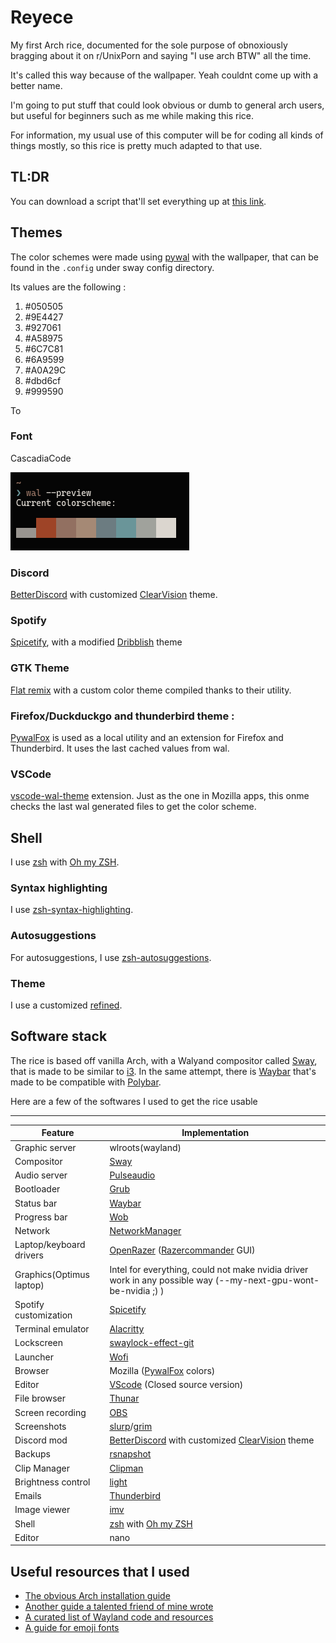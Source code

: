 # Reyece

My first Arch rice, documented for the sole purpose of obnoxiously bragging about it on r/UnixPorn and saying "I use arch BTW" all the time.

It's called this way because of the wallpaper. Yeah couldnt come up with a better name.

I'm going to put stuff that could look obvious or dumb to general arch users, but useful for beginners such as me while making this rice.

For information, my usual use of this computer will be for coding all kinds of things mostly, so this rice is pretty much adapted to that use.

## TL:DR
You can download a script that'll set everything up at [this link](https://www.youtube.com/watch?v=dQw4w9WgXcQ).

## Themes
The color schemes were made using [pywal](https://github.com/dylanaraps/pywal) with the wallpaper, that can be found in the `.config` under sway config directory.

Its values are the following : 
1)  #050505
2) #9E4427
3) #927061
4) #A58975
5) #6C7C81
6) #6A9599
7) #A0A29C
8) #dbd6cf
9) #999590

To 

### Font
CascadiaCode

![](assets/term_colors.png)
### Discord
[BetterDiscord](https://wiki.archlinux.org/title/Installation_guide) with customized [ClearVision](https://betterdiscord.app/theme/ClearVision) theme.

### Spotify
 [Spicetify](https://github.com/khanhas/spicetify-cli), with a modified [Dribblish](https://github.com/morpheusthewhite/spicetify-themes/blob/master/THEMES.md#dribbblish) theme

### GTK Theme 
[Flat remix](https://github.com/daniruiz/Flat-Remix-GTK) with a custom color theme compiled thanks to their utility. 

### Firefox/Duckduckgo and thunderbird theme : 
[PywalFox](https://github.com/Frewacom/pywalfox)  is used as a local utility and an extension for Firefox and Thunderbird. It uses the last cached values from wal.

### VSCode 
[vscode-wal-theme](https://github.com/dlasagno/vscode-wal-theme) extension. Just as the one in Mozilla apps, this onme checks the last wal generated files to get the color scheme.

## Shell
I use [zsh](https://www.zsh.org/) with [Oh my ZSH](https://ohmyz.sh/).

### Syntax highlighting
 I use [zsh-syntax-highlighting](https://github.com/zsh-users/zsh-syntax-highlighting).

### Autosuggestions
For autosuggestions, I use [zsh-autosuggestions](https://github.com/zsh-users/zsh-autosuggestions).

### Theme
I use a customized [refined](https://github.com/ohmyzsh/ohmyzsh/wiki/Themes#refined).

## Software stack
The rice is based off vanilla Arch, with a Walyand compositor called [Sway](https://swaywm.org/), that is made to be similar to [i3](https://i3wm.org/). In the same attempt, there is [Waybar](https://github.com/Alexays/Waybar) that's made to be compatible with [Polybar](https://polybar.github.io/).

Here are a few of the softwares I used to get the rice usable

---

| Feature | Implementation |
| --- | --- |
| Graphic server | wlroots(wayland) |
| Compositor | [Sway](https://swaywm.org/) |
| Audio server | [Pulseaudio](https://www.freedesktop.org/wiki/Software/PulseAudio/) |
| Bootloader | [Grub](https://www.gnu.org/software/grub/) |
| Status bar | [Waybar](https://github.com/Alexays/Waybar) |
| Progress bar | [Wob](https://github.com/francma/wob) |
| Network | [NetworkManager](https://wiki.archlinux.org/title/NetworkManager) |
| Laptop/keyboard drivers | [OpenRazer](https://openrazer.github.io/) ([Razercommander](https://gabmus.github.io/razerCommander/) GUI) |
| Graphics(Optimus laptop) | Intel for everything, could not make nvidia driver work in any possible way (--my-next-gpu-wont-be-nvidia ;) ) |
| Spotify customization | [Spicetify](https://github.com/khanhas/spicetify-cli) |
| Terminal emulator | [Alacritty](https://alacritty.org/) |
| Lockscreen | [swaylock-effect-git](https://github.com/mortie/swaylock-effects) |
| Launcher | [Wofi](https://hg.sr.ht/~scoopta/wofi) |
| Browser | Mozilla ([PywalFox](https://github.com/Frewacom/pywalfox) colors) |
| Editor | [VScode](https://code.visualstudio.com/) (Closed source version) |
| File browser | [Thunar](https://wiki.archlinux.org/title/Thunar) |
| Screen recording | [OBS](https://obsproject.com/) |
| Screenshots | [slurp](https://github.com/emersion/slurp)/[grim](https://github.com/emersion/grim) |
| Discord mod | [BetterDiscord](https://wiki.archlinux.org/title/Installation_guide) with customized [ClearVision](https://betterdiscord.app/theme/ClearVision) theme |
| Backups | [rsnapshot](https://wiki.archlinux.org/title/Rsnapshot) |
 | Clip Manager | [Clipman](https://github.com/yory8/clipman) |
| Brightness control | [light](https://github.com/haikarainen/light) |
| Emails | [Thunderbird](https://www.thunderbird.net/) |
| Image viewer | [imv](https://github.com/eXeC64/imv) |
| Shell | [zsh](https://www.zsh.org/) with [Oh my ZSH](https://ohmyz.sh/) |
| Editor | nano | 



## Useful resources that I used
* [The obvious Arch installation guide](https://wiki.archlinux.org/title/Installation_guide)
* [Another guide a talented friend of mine wrote](https://github.com/angristan/arch-linux-install)
* [A curated list of Wayland code and resources](https://github.com/natpen/awesome-wayland#screen-locking)
* [A guide for emoji fonts](https://dev.to/darksmile92/get-emojis-working-on-arch-linux-with-noto-fonts-emoji-2a9)

